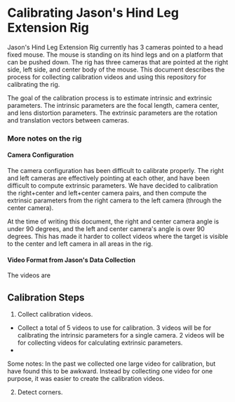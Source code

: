 # Calibrating Jason's Hind Leg Extension Rig

Jason's Hind Leg Extension Rig currently has 3 cameras pointed to a head fixed mouse. The mouse is standing on its hind legs and on a platform that can be pushed down. The rig has three cameras that are pointed at the right side, left side, and center body of the mouse. This document describes the process for collecting calibration videos and using this repository for calibrating the rig.

The goal of the calibration process is to estimate intrinsic and extrinsic parameters. The intrinsic parameters are the focal length, camera center, and lens distortion parameters. The extrinsic parameters are the rotation and translation vectors between cameras.

### More notes on the rig
#### Camera Configuration
The camera configuration has been difficult to calibrate properly. The right and left cameras are effectively pointing at each other, and have been difficult to compute extrinsic parameters. We have decided to calibration the right+center and left+center camera pairs, and then compute the extrinsic parameters from the right camera to the left camera (through the center camera).

At the time of writing this document, the right and center camera angle is under 90 degrees, and the left and center camera's angle is over 90 degrees. This has made it harder to collect videos where the target is visible to the center and left camera in all areas in the rig.

#### Video Format from Jason's Data Collection
The videos are 

## Calibration Steps
1) Collect calibration videos.
* Collect a total of 5 videos to use for calibration. 3 videos will be for calibrating the intrinsic parameters for a single camera. 2 videos will be for collecting videos for calculating extrinsic parameters.
* 
Some notes: In the past we collected one large video for calibration, but have found this to be awkward. Instead by collecting one video for one purpose, it was easier to create the calibration videos. 

2) Detect corners.
